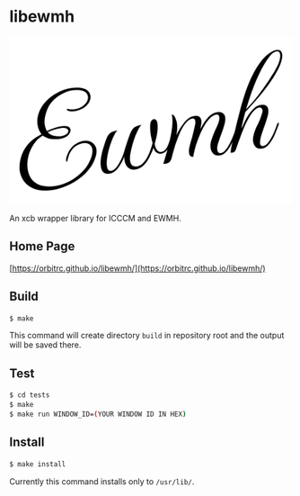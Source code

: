 libewmh
========

![libewmh-logo](https://raw.githubusercontent.com/orbitrc/libewmh/main/docs/libewmh-logo.svg)

An xcb wrapper library for ICCCM and EWMH.

Home Page
---------

[https://orbitrc.github.io/libewmh/](https://orbitrc.github.io/libewmh/)

Build
-----

```sh
$ make
```
This command will create directory `build` in repository root and the output will be saved there.

Test
-----

```sh
$ cd tests
$ make
$ make run WINDOW_ID=(YOUR WINDOW ID IN HEX)
```

Install
-------

```sh
$ make install
```

Currently this command installs only to `/usr/lib/`.
